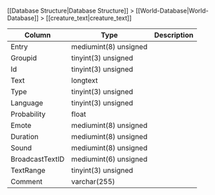 [[Database Structure|Database Structure]] > [[World-Database|World-Database]] > [[creature_text|creature_text]]

Column | Type | Description
--- | --- | ---
Entry | mediumint(8) unsigned | 
Groupid | tinyint(3) unsigned | 
Id | tinyint(3) unsigned | 
Text | longtext | 
Type | tinyint(3) unsigned | 
Language | tinyint(3) unsigned | 
Probability | float | 
Emote | mediumint(8) unsigned | 
Duration | mediumint(8) unsigned | 
Sound | mediumint(8) unsigned | 
BroadcastTextID | mediumint(6) unsigned | 
TextRange | tinyint(3) unsigned | 
Comment | varchar(255) | 
